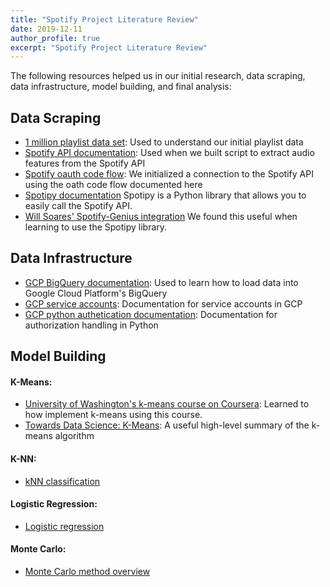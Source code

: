 ```yaml
---
title: "Spotify Project Literature Review"
date: 2019-12-11
author_profile: true
excerpt: "Spotify Project Literature Review"
---
```


The following resources helped us in our initial research, data scraping, 
data infrastructure, model building, and final analysis: 

## Data Scraping
- [1 million playlist data set](https://recsys-challenge.spotify.com/): Used to understand our initial playlist data
- [Spotify API documentation](https://developer.spotify.com/documentation/web-api/reference/tracks/get-audio-features/): Used when we built script to extract audio features from the Spotify API
- [Spotify oauth code flow](https://developer.spotify.com/documentation/general/guides/authorization-guide/#authorization-code-flow): We initialized a connection to the Spotify API using the oath code flow documented here
- [Spotipy documentation](https://spotipy.readthedocs.io/en/latest/) Spotipy is a Python library that allows you to easily call the Spotify API. 
- [Will Soares' Spotify-Genius integration](https://dev.to/willamesoares/how-to-integrate-spotify-and-genius-api-to-easily-crawl-song-lyrics-with-python-4o62) We found this useful when learning to use the Spotipy library.

## Data Infrastructure
- [GCP BigQuery documentation](https://cloud.google.com/bigquery/docs/): Used to learn how to load data into Google Cloud Platform's BigQuery  
- [GCP service accounts](https://cloud.google.com/iam/docs/service-accounts): Documentation for service accounts in GCP  
- [GCP python authetication documentation](https://cloud.google.com/docs/authentication/getting-started#auth-cloud-implicit-python): Documentation for authorization handling in Python

## Model Building
#### K-Means:
- [University of Washington's k-means course on Coursera](https://www.coursera.org/learn/ml-clustering-and-retrieval): Learned to how implement k-means using this course.
- [Towards Data Science: K-Means](https://towardsdatascience.com/understanding-k-means-clustering-in-machine-learning-6a6e67336aa1): A useful high-level summary of the k-means algorithm

#### K-NN:
- [kNN classification](https://github.com/Harvard-IACS/2019-CS109A/tree/master/content/lectures/lecture10/presentation)

#### Logistic Regression:
- [Logistic regression](https://github.com/Harvard-IACS/2019-CS109A/tree/master/content/lectures/lecture10/presentation)

#### Monte Carlo:
- [Monte Carlo method overview](https://en.wikipedia.org/wiki/Monte_Carlo_method)